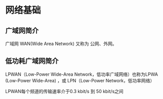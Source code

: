 # 网络基础

## 广域网简介

广域网 WAN(Wide Area Network) 又称为 公网、外网。




## 低功耗广域网简介

LPWAN（Low-Power Wide-Area Network，低功率广域网络）也称为LPWA (Low-Power Wide-Area) ，或 LPN（Low-Power Network，低功率网络）

LPWAN每个频道的传输速率介于0.3 kbit/s 到 50 kbit/s之间






